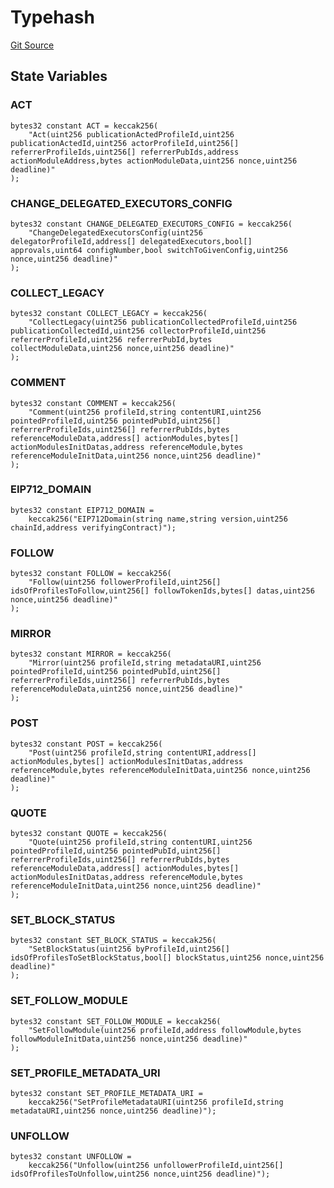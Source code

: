 # Typehash
[Git Source](https://github.com/digiv3rse/protocol-contracts/blob/78826068117a4eb9f5d01837d2d88deb72b92ea0/contracts/libraries/constants/Typehash.sol)


## State Variables
### ACT

```solidity
bytes32 constant ACT = keccak256(
    "Act(uint256 publicationActedProfileId,uint256 publicationActedId,uint256 actorProfileId,uint256[] referrerProfileIds,uint256[] referrerPubIds,address actionModuleAddress,bytes actionModuleData,uint256 nonce,uint256 deadline)"
);
```


### CHANGE_DELEGATED_EXECUTORS_CONFIG

```solidity
bytes32 constant CHANGE_DELEGATED_EXECUTORS_CONFIG = keccak256(
    "ChangeDelegatedExecutorsConfig(uint256 delegatorProfileId,address[] delegatedExecutors,bool[] approvals,uint64 configNumber,bool switchToGivenConfig,uint256 nonce,uint256 deadline)"
);
```


### COLLECT_LEGACY

```solidity
bytes32 constant COLLECT_LEGACY = keccak256(
    "CollectLegacy(uint256 publicationCollectedProfileId,uint256 publicationCollectedId,uint256 collectorProfileId,uint256 referrerProfileId,uint256 referrerPubId,bytes collectModuleData,uint256 nonce,uint256 deadline)"
);
```


### COMMENT

```solidity
bytes32 constant COMMENT = keccak256(
    "Comment(uint256 profileId,string contentURI,uint256 pointedProfileId,uint256 pointedPubId,uint256[] referrerProfileIds,uint256[] referrerPubIds,bytes referenceModuleData,address[] actionModules,bytes[] actionModulesInitDatas,address referenceModule,bytes referenceModuleInitData,uint256 nonce,uint256 deadline)"
);
```


### EIP712_DOMAIN

```solidity
bytes32 constant EIP712_DOMAIN =
    keccak256("EIP712Domain(string name,string version,uint256 chainId,address verifyingContract)");
```


### FOLLOW

```solidity
bytes32 constant FOLLOW = keccak256(
    "Follow(uint256 followerProfileId,uint256[] idsOfProfilesToFollow,uint256[] followTokenIds,bytes[] datas,uint256 nonce,uint256 deadline)"
);
```


### MIRROR

```solidity
bytes32 constant MIRROR = keccak256(
    "Mirror(uint256 profileId,string metadataURI,uint256 pointedProfileId,uint256 pointedPubId,uint256[] referrerProfileIds,uint256[] referrerPubIds,bytes referenceModuleData,uint256 nonce,uint256 deadline)"
);
```


### POST

```solidity
bytes32 constant POST = keccak256(
    "Post(uint256 profileId,string contentURI,address[] actionModules,bytes[] actionModulesInitDatas,address referenceModule,bytes referenceModuleInitData,uint256 nonce,uint256 deadline)"
);
```


### QUOTE

```solidity
bytes32 constant QUOTE = keccak256(
    "Quote(uint256 profileId,string contentURI,uint256 pointedProfileId,uint256 pointedPubId,uint256[] referrerProfileIds,uint256[] referrerPubIds,bytes referenceModuleData,address[] actionModules,bytes[] actionModulesInitDatas,address referenceModule,bytes referenceModuleInitData,uint256 nonce,uint256 deadline)"
);
```


### SET_BLOCK_STATUS

```solidity
bytes32 constant SET_BLOCK_STATUS = keccak256(
    "SetBlockStatus(uint256 byProfileId,uint256[] idsOfProfilesToSetBlockStatus,bool[] blockStatus,uint256 nonce,uint256 deadline)"
);
```


### SET_FOLLOW_MODULE

```solidity
bytes32 constant SET_FOLLOW_MODULE = keccak256(
    "SetFollowModule(uint256 profileId,address followModule,bytes followModuleInitData,uint256 nonce,uint256 deadline)"
);
```


### SET_PROFILE_METADATA_URI

```solidity
bytes32 constant SET_PROFILE_METADATA_URI =
    keccak256("SetProfileMetadataURI(uint256 profileId,string metadataURI,uint256 nonce,uint256 deadline)");
```


### UNFOLLOW

```solidity
bytes32 constant UNFOLLOW =
    keccak256("Unfollow(uint256 unfollowerProfileId,uint256[] idsOfProfilesToUnfollow,uint256 nonce,uint256 deadline)");
```



